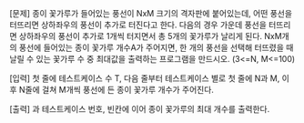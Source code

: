 [문제]
종이 꽃가루가 들어있는 풍선이 NxM 크기의 격자판에 붙어있는데, 어떤 풍선을 터뜨리면 상하좌우의 풍선이 추가로 터진다고 한다.
다음의 경우 가운데 풍선을 터뜨리면 상하좌우의 풍선이 추가로 1개씩 터지면서 총 5개의 꽃가루가 날리게 된다.
NxM개의 풍선에 들어있는 종이 꽃가루 개수A가 주어지면, 한 개의 풍선을 선택해 터뜨렸을 때 날릴 수 있는 꽃가루 수 중 최대값을 출력하는 프로그램을 만드시오.
(3<=N, M<=100)


[입력]
첫 줄에 테스트케이스 수 T, 다음 줄부터 테스트케이스 별로 첫 줄에 N과 M, 이후 N줄에 걸쳐 M개씩 풍선에 든 종이 꽃가루 개수가 주어진다.


[출력]
과 테스트케이스 번호, 빈칸에 이어 종이 꽃가루의 최대 개수를 출력한다.